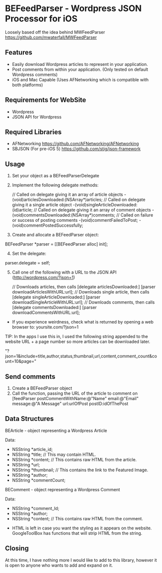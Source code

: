 # BEFeedParser - Wordpress JSON Processor for iOS

Loosely based off the idea behind MWFeedParser
https://github.com/mwaterfall/MWFeedParser

## Features

* Easily download Wordpress articles to represent in your application.
* Post comments from within your application. (Only tested on default Wordpress comments)
* iOS and Mac Capable (Uses AFNetworking which is compatible with both platforms)

## Requirements for WebSite

* Wordpress
* JSON API for Wordpress


## Required Libraries

* AFNetworking
	https://github.com/AFNetworking/AFNetworking
* SBJSON (For pre-iOS 5)
	https://github.com/stig/json-framework


## Usage

1. Set your object as a BEFeedParserDelegate  

2. Implement the following delegate methods:  

    // Called on delegate giving it an array of article objects
    -(void)articlesDownloaded:(NSArray*)articles;
    // Called on delegate giving it a single article object
    -(void)singleArticleDownloaded:(id)article;
    // Called on delegate giving it an array of comment objects
    -(void)commentsDownloaded:(NSArray*)comments;
    // Called on failure or success of posting comments
    -(void)commentFailedToPost;
    -(void)commentPostedSuccessfully;

3. Create and allocate a BEFeedParser object:  

BEFeedParser *parser = [[BEFeedParser alloc] init];

4. Set the delegate:  

parser.delegate = self;

5. Call one of the following with a URL to the JSON API (http://wordpress.com/?json=1)  

    // Downloads articles, then calls [delegate articlesDownloaded:]
    [parser downloadArticlesWithURL:url];
    // Downloads single article, then calls [delegate singleArticleDownloaded:]
    [parser downloadSingleArticleWithURL:url];
    // Downloads comments, then calls [delegate commentsDownloaded:]
    [parser downloadCommentsWithURL:url];
	
* If you experience weirdness, check what is returned by opening a web browser to: yoursite.com/?json=1

TIP: In the apps I use this in, I used the following string appended to the website URL + a page number so more articles can be downloaded later.  

"?json=1&include=title,author,status,thumbnail,url,content,comment_count&count=10&page="

## Send comments

1. Create a BEFeedParser object
2. Call the function, passing the URL of the article to comment on  
    [feedParser postCommentWithName:@"Name" email:@"Email" message:@"A Message" url:urlOfPost postID:idOfThePost


## Data Structures

BEArticle - object representing a Wordpress Article  

Data:  
- NSString *article_id;  
- NSString *title;	// This may contain HTML.  
- NSString *content;	// This contains raw HTML from the article.  
- NSString *url;
- NSString *thumbnail;	// This contains the link to the Featured Image.  
- NSString *author;  
- NSString *commentCount;  



BEComment - object representing a Wordpress Comment  

Data:  
- NSString *comment_Id;  
- NSString *author;  
- NSString *content;	// This contains raw HTML from the comment.  

* HTML is left in case you want the styling as it appears on the website. GoogleToolBox has functions that will strip HTML from the string.

## Closing

At this time, I have nothing more I would like to add to this library, however it is open to anyone who wants to add and expand on it.
